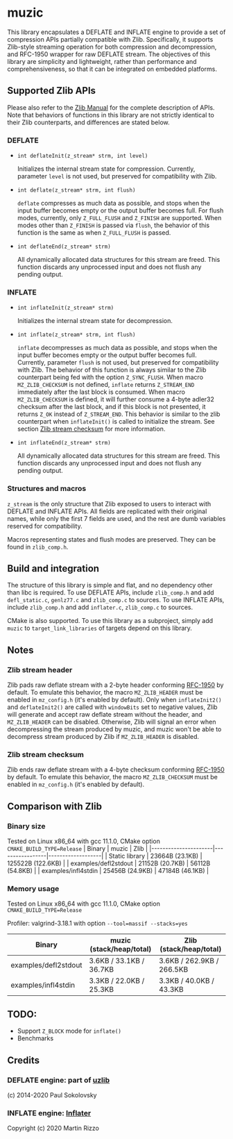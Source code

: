 # muzic
This library encapsulates a DEFLATE and INFLATE engine to provide a set of compression APIs partially compatible with Zlib. Specifically, it supports Zlib-style streaming operation for both compression and decompression, and RFC-1950 wrapper for raw DEFLATE stream. The objectives of this library are simplicity and lightweight, rather than performance and comprehensiveness, so that it can be integrated on embedded platforms.

## Supported Zlib APIs
Please also refer to the [Zlib Manual](https://www.zlib.net/manual.html) for the complete description of APIs. Note that behaviors of functions in this library are not strictly identical to their Zlib counterparts, and differences are stated below.

### DEFLATE
* `int deflateInit(z_stream* strm, int level)`

    Initializes the internal stream state for compression. Currently, parameter `level` is not used, but preserved for compatibility with Zlib.

* `int deflate(z_stream* strm, int flush)`

    `deflate` compresses as much data as possible, and stops when the input buffer becomes empty or the output buffer becomes full. For flush modes, currently, only `Z_FULL_FLUSH` and `Z_FINISH` are supported. When modes other than `Z_FINISH` is passed via `flush`, the behavior of this function is the same as when `Z_FULL_FLUSH` is passed.

* `int deflateEnd(z_stream* strm)`

    All dynamically allocated data structures for this stream are freed. This function discards any unprocessed input and does not flush any pending output.

### INFLATE
* `int inflateInit(z_stream* strm)`

    Initializes the internal stream state for decompression.

* `int inflate(z_stream* strm, int flush)`

    `inflate` decompresses as much data as possible, and stops when the input buffer becomes empty or the output buffer becomes full. Currently, parameter `flush` is not used, but preserved for compatibility with Zlib. The behavior of this function is always similar to the Zlib counterpart being fed with the option `Z_SYNC_FLUSH`. When macro `MZ_ZLIB_CHECKSUM` is not defined, `inflate` returns `Z_STREAM_END` immediately after the last block is consumed. When macro `MZ_ZLIB_CHECKSUM` is defined, it will further consume a 4-byte adler32 checksum after the last block, and if this block is not presented, it returns `Z_OK` instead of `Z_STREAM_END`. This behavior is similar to the zlib counterpart when `inflateInit()` is called to initialize the stream. See section [Zlib stream checksum]() for more information.

* `int inflateEnd(z_stream* strm)`

    All dynamically allocated data structures for this stream are freed. This function discards any unprocessed input and does not flush any pending output.

### Structures and macros
`z_stream` is the only structure that Zlib exposed to users to interact with DEFLATE and INFLATE APIs. All fields are replicated with their original names, while only the first 7 fields are used, and the rest are dumb variables reserved for compatibility.

Macros representing states and flush modes are preserved. They can be found in `zlib_comp.h`.

## Build and integration
The structure of this library is simple and flat, and no dependency other than libc is required. To use DEFLATE APIs, include `zlib_comp.h` and add `defl_static.c`, `genlz77.c` and `zlib_comp.c` to sources. To use INFLATE APIs, include `zlib_comp.h` and add `inflater.c`, `zlib_comp.c` to sources.

CMake is also supported. To use this library as a subproject, simply add `muzic` to `target_link_libraries` of targets depend on this library.

## Notes
### Zlib stream header
Zlib pads raw deflate stream with a 2-byte header conforming [RFC-1950](https://www.rfc-editor.org/rfc/rfc1950) by default. To emulate this behavior, the macro `MZ_ZLIB_HEADER` must be enabled in `mz_config.h` (it's enabled by default). Only when `inflateInit2()` and `deflateInit2()` are called with `windowBits` set to negative values, Zlib will generate and accept raw deflate stream without the header, and `MZ_ZLIB_HEADER` can be disabled. Otherwise, Zlib will signal an error when decompressing the stream produced by muzic, and muzic won't be able to decompress stream produced by Zlib if `MZ_ZLIB_HEADER` is disabled.

### Zlib stream checksum
Zlib ends raw deflate stream with a 4-byte checksum conforming [RFC-1950](https://www.rfc-editor.org/rfc/rfc1950) by default. To emulate this behavior, the macro `MZ_ZLIB_CHECKSUM` must be enabled in `mz_config.h` (it's enabled by default).

## Comparison with Zlib
### Binary size
Tested on Linux x86_64 with gcc 11.1.0, CMake option `CMAKE_BUILD_TYPE=Release`
| Binary               | muzic           | Zlib              |
|----------------------|-----------------|-------------------|
| Static library       | 23664B (23.1KB) | 125522B (122.6KB) |
| examples/defl2stdout | 21152B (20.7KB) | 56112B (54.8KB)   |
| examples/infl4stdin  | 25456B (24.9KB) | 47184B (46.1KB)   |


### Memory usage
Tested on Linux x86_64 with gcc 11.1.0, CMake option `CMAKE_BUILD_TYPE=Release`

Profiler: valgrind-3.18.1 with option `--tool=massif --stacks=yes`

| Binary               | muzic (stack/heap/total) | Zlib (stack/heap/total)   |
|----------------------|--------------------------|---------------------------|
| examples/defl2stdout | 3.6KB / 33.1KB / 36.7KB  | 3.6KB / 262.9KB / 266.5KB |
| examples/infl4stdin  | 3.3KB / 22.0KB / 25.3KB  | 3.3KB / 40.0KB / 43.3KB   |

## TODO:
* Support `Z_BLOCK` mode for `inflate()`
* Benchmarks

## Credits
### DEFLATE engine: part of [uzlib](https://github.com/pfalcon/uzlib)
(c) 2014-2020 Paul Sokolovsky

### INFLATE engine: [Inflater](https://github.com/martin-rizzo/Inflater)
Copyright (c) 2020 Martin Rizzo
